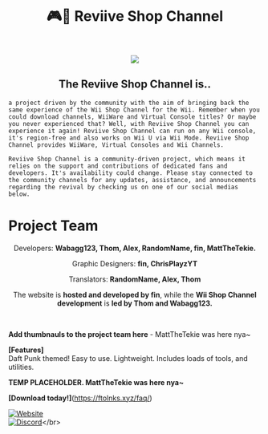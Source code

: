 <h1 align="center">🎮🏪 Reviive Shop Channel</h1></br>
<p align="center" width="100%"><img src="https://raw.githubusercontent.com/Reviive-Shop-Channel/.github/main/Screen_Recording_20240225_125439_Dolphin_Emulator-ezgif.com-video-to-gif-converter.gif"></p>
<h2 align="center">The Reviive Shop Channel is..</br></h2>

```a project driven by the community with the aim of bringing back the same experience of the Wii Shop Channel for the Wii. Remember when you could download channels, WiiWare and Virtual Console titles? Or maybe you never experienced that? Well, with Reviive Shop Channel you can experience it again! Reviive Shop Channel can run on any Wii console, it's region-free and also works on Wii U via Wii Mode. Reviive Shop Channel provides WiiWare, Virtual Consoles and Wii Channels.```

```Reviive Shop Channel is a community-driven project, which means it relies on the support and contributions of dedicated fans and developers. It's availability could change. Please stay connected to the community channels for any updates, assistance, and announcements regarding the revival by checking us on one of our social medias below.```

# **Project Team**
<p align="center"> Developers: <b>Wabagg123, Thom, Alex, RandomName, fin, MattTheTekie.</b></p>
<p align="center"> Graphic Designers: <b>fin, ChrisPlayzYT</b></p>
<p align="center"> Translators: <b>RandomName, Alex, Thom</b></p>
<p align="center">The website is <b>hosted and developed by fin</b>, while the <b>Wii Shop Channel development</b> is <b>led by Thom and Wabagg123.</b></p></br>

<b>Add thumbnauls to the project team here</b> - MattTheTekie was here nya~

**[Features]**</br>
Daft Punk themed!
Easy to use.
Lightweight.
Includes loads of tools, and utilities.</br>

<b>TEMP PLACEHOLDER. MattTheTekie was here nya~</b>

**[Download today!]**(https://ftolnks.xyz/faq/)</br>

[![Website](https://tinyurl.com/bdffr5tr)](https://home.venith.net)</br>
[![Discord](https://tinyurl.com/3b9s4sz7)](https://gg.gg/venith_)</br>
